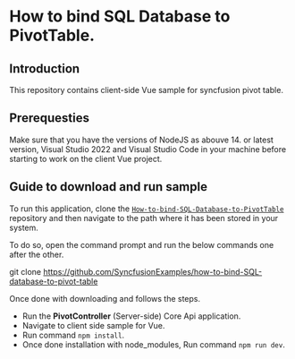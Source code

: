 # How to bind SQL Database to PivotTable.

## Introduction

This repository contains client-side Vue sample for syncfusion pivot table.

## Prerequesties

Make sure that you have the versions of NodeJS as abouve 14. or latest version, Visual Studio 2022 and Visual Studio Code in your machine before starting to work on the client Vue project.

## Guide to download and run sample

To run this application, clone the [`How-to-bind-SQL-Database-to-PivotTable`](https://github.com/SyncfusionExamples/how-to-bind-SQL-database-to-pivot-table) repository and then navigate to the path where it has been stored in your system.

To do so, open the command prompt and run the below commands one after the other.

git clone https://github.com/SyncfusionExamples/how-to-bind-SQL-database-to-pivot-table

Once done with downloading and follows the steps.

* Run the **PivotController** (Server-side) Core Api application.
* Navigate to client side sample for Vue.
* Run command `npm install`.
* Once done installation with node_modules, Run command `npm run dev`.